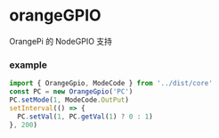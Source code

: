 # orangeGPIO

OrangePi 的 NodeGPIO 支持

### example

```js
import { OrangeGpio, ModeCode } from '../dist/core'
const PC = new OrangeGpio('PC')
PC.setMode(1, ModeCode.OutPut)
setInterval(() => {
  PC.setVal(1, PC.getVal(1) ? 0 : 1)
}, 200)

```
